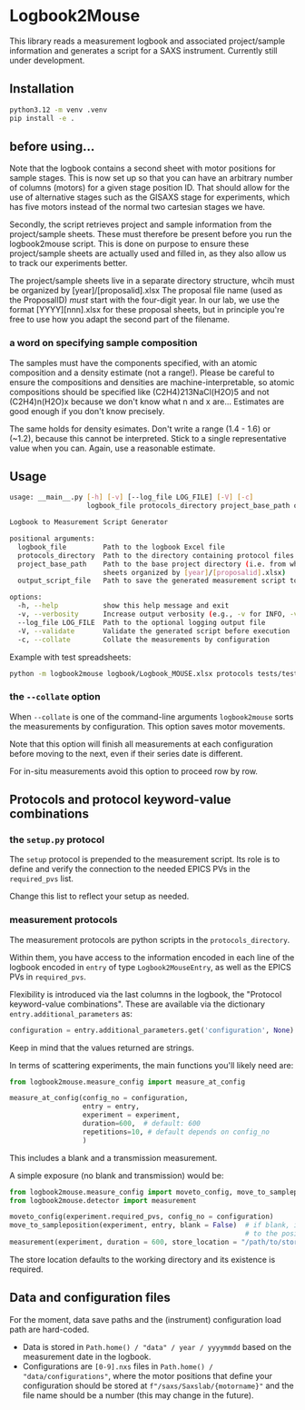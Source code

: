 # Logbook2Mouse

This library reads a measurement logbook and associated project/sample information
and generates a script for a SAXS instrument. Currently still under development.

## Installation

```bash
python3.12 -m venv .venv
pip install -e .
```

## before using... 

Note that the logbook contains a second sheet with motor positions for sample stages. 
This is now set up so that you can have an arbitrary number of columns (motors) for a given stage position ID. 
That should allow for the use of alternative stages such as the GISAXS stage for experiments, which has five motors
instead of the normal two cartesian stages we have. 

Secondly, the script retrieves project and sample information from the project/sample sheets. These must therefore 
be present before you run the logbook2mouse script. This is done on purpose to ensure these project/sample sheets
are actually used and filled in, as they also allow us to track our experiments better. 

The project/sample sheets live in a separate directory structure, whcih must be organized by [year]/[proposalid].xlsx
The proposal file name (used as the ProposalID) *must* start with the four-digit year. In our lab, we use the format
[YYYY][nnn].xlsx for these proposal sheets, but in principle you're free to use how you adapt the second part of the
filename. 

### a word on specifying sample composition
The samples must have the components specified, with an atomic composition and a density estimate (not a range!). 
Please be careful to ensure the compositions and densities are machine-interpretable, so atomic compositions should
be specified like (C2H4)213NaCl(H2O)5 and not (C2H4)n(H2O)x because we don't know what n and x are... Estimates are 
good enough if you don't know precisely. 

The same holds for density esimates. Don't write a range (1.4 - 1.6) or (~1.2), because this cannot be interpreted. 
Stick to a single representative value when you can. Again, use a reasonable estimate.

## Usage

```bash
usage: __main__.py [-h] [-v] [--log_file LOG_FILE] [-V] [-c]
                   logbook_file protocols_directory project_base_path output_script_file

Logbook to Measurement Script Generator

positional arguments:
  logbook_file         Path to the logbook Excel file
  protocols_directory  Path to the directory containing protocol files
  project_base_path    Path to the base project directory (i.e. from where you have the project
                       sheets organized by [year]/[proposalid].xlsx)
  output_script_file   Path to save the generated measurement script to

options:
  -h, --help           show this help message and exit
  -v, --verbosity      Increase output verbosity (e.g., -v for INFO, -vv for DEBUG)
  --log_file LOG_FILE  Path to the optional logging output file
  -V, --validate       Validate the generated script before execution
  -c, --collate        Collate the measurements by configuration
```

Example with test spreadsheets:
```bash
python -m logbook2mouse logbook/Logbook_MOUSE.xlsx protocols tests/testdata/projects test_script.py
```

### the `--collate` option

When `--collate` is one of the command-line arguments `logbook2mouse`
sorts the measurements by configuration. This option saves motor
movements. 

Note that this option will finish all measurements at each
configuration before moving to the next, even if their series date is
different. 

For in-situ measurements avoid this option to proceed row by row. 

## Protocols and protocol keyword-value combinations

### the `setup.py` protocol 

The `setup` protocol is prepended to the measurement script. Its role
is to define and verify the connection to the needed EPICS PVs in the
`required_pvs` list.

Change this list to reflect your setup as needed.

### measurement protocols

The measurement protocols are python scripts in the `protocols_directory`.

Within them, you have access to the information encoded in each line
of the logbook encoded in `entry` of type `Logbook2MouseEntry`, as
well as the EPICS PVs in `required_pvs`.

Flexibility is introduced via the last columns in the logbook, the
"Protocol keyword-value combinations". These are available via the dictionary
`entry.additional_parameters` as:
```python
configuration = entry.additional_parameters.get('configuration', None)
```
Keep in mind that the values returned are strings.

In terms of scattering experiments, the main functions you'll likely need are:
```python
from logbook2mouse.measure_config import measure_at_config

measure_at_config(config_no = configuration,
                  entry = entry,
                  experiment = experiment,
                  duration=600,  # default: 600
                  repetitions=10, # default depends on config_no
                  )
```

This includes a blank and a transmission measurement.

A simple exposure (no blank and transmission) would be:
```python
from logbook2mouse.measure_config import moveto_config, move_to_sampleposition
from logbook2mouse.detector import measurement

moveto_config(experiment.required_pvs, config_no = configuration)
move_to_sampleposition(experiment, entry, blank = False)  # if blank, it will move
                                                          # to the positions motor.blank
measurement(experiment, duration = 600, store_location = "/path/to/store_loc")

```

The store location defaults to the working directory and its
existence is required.

## Data and configuration files

For the moment, data save paths and the (instrument) configuration load path are hard-coded.
- Data is stored in `Path.home() / "data" / year / yyyymmdd` based on the measurement date in the logbook.
- Configurations are `[0-9].nxs` files in `Path.home() /
  "data/configurations"`, where the motor positions that define your
  configuration should be stored at `f"/saxs/Saxslab/{motorname}"` and
  the file name should be a number (this may change in the future).
